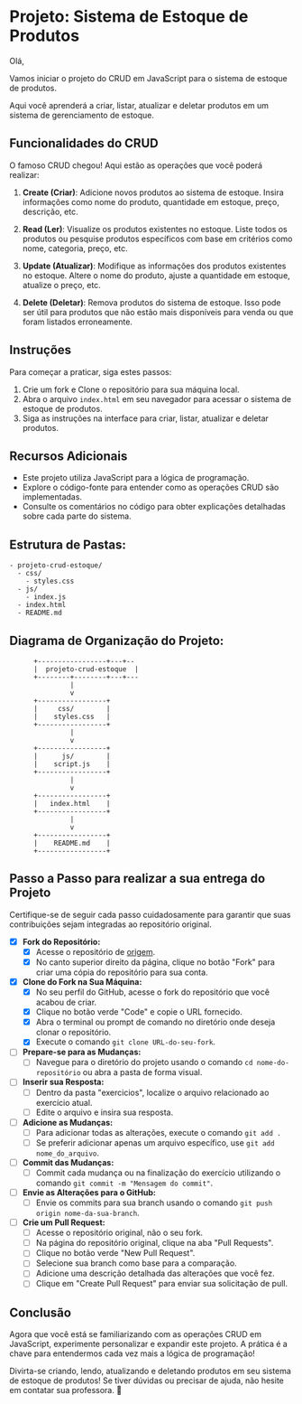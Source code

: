 # Projeto: Sistema de Estoque de Produtos

Olá, 

Vamos iniciar o projeto do CRUD em JavaScript para o sistema de estoque de produtos.

Aqui você aprenderá a criar, listar, atualizar e deletar produtos em um sistema de gerenciamento de estoque.

## Funcionalidades do CRUD

O famoso CRUD chegou! Aqui estão as operações que você poderá realizar:

1. **Create (Criar)**: Adicione novos produtos ao sistema de estoque. Insira informações como nome do produto, quantidade em estoque, preço, descrição, etc.

2. **Read (Ler)**: Visualize os produtos existentes no estoque. Liste todos os produtos ou pesquise produtos específicos com base em critérios como nome, categoria, preço, etc.

3. **Update (Atualizar)**: Modifique as informações dos produtos existentes no estoque. Altere o nome do produto, ajuste a quantidade em estoque, atualize o preço, etc.

4. **Delete (Deletar)**: Remova produtos do sistema de estoque. Isso pode ser útil para produtos que não estão mais disponíveis para venda ou que foram listados erroneamente.

## Instruções

Para começar a praticar, siga estes passos:

1. Crie um fork e Clone o repositório para sua máquina local.
2. Abra o arquivo `index.html` em seu navegador para acessar o sistema de estoque de produtos.
3. Siga as instruções na interface para criar, listar, atualizar e deletar produtos.

## Recursos Adicionais

- Este projeto utiliza JavaScript para a lógica de programação.
- Explore o código-fonte para entender como as operações CRUD são implementadas.
- Consulte os comentários no código para obter explicações detalhadas sobre cada parte do sistema.

## Estrutura de Pastas:

```
- projeto-crud-estoque/
  - css/
    - styles.css
  - js/
    - index.js
  - index.html
  - README.md
```

## Diagrama de Organização do Projeto:

```
      +-----------------+---+--
      |  projeto-crud-estoque  |
      +--------+--------+---+---
               |
               v
      +-----------------+
      |     css/        |
      |    styles.css   |
      +-----------------+
               |
               v
      +-----------------+
      |      js/        |
      |    script.js    |
      +-----------------+
               |
               v
      +-----------------+
      |   index.html    |
      +-----------------+
               |
               v
      +-----------------+
      |    README.md    |
      +-----------------+
```

## Passo a Passo para realizar a sua entrega do Projeto

Certifique-se de seguir cada passo cuidadosamente para garantir que suas contribuições sejam integradas ao repositório original.

- [x] **Fork do Repositório:**
   - [x] Acesse o repositório de [origem](https://github.com/afrocodigos/TF-JS-Projeto-Guiado-I).
   - [x] No canto superior direito da página, clique no botão "Fork" para criar uma cópia do repositório para sua conta.

- [x] **Clone do Fork na Sua Máquina:**
   - [x] No seu perfil do GitHub, acesse o fork do repositório que você acabou de criar.
   - [x] Clique no botão verde "Code" e copie o URL fornecido.
   - [x] Abra o terminal ou prompt de comando no diretório onde deseja clonar o repositório.
   - [x] Execute o comando `git clone URL-do-seu-fork`.

- [ ] **Prepare-se para as Mudanças:**
   - [ ] Navegue para o diretório do projeto usando o comando `cd nome-do-repositório` ou abra a pasta de forma visual.

- [ ] **Inserir sua Resposta:**
   - [ ] Dentro da pasta "exercicios", localize o arquivo relacionado ao exercício atual.
   - [ ] Edite o arquivo e insira sua resposta.

- [ ] **Adicione as Mudanças:**
   - [ ] Para adicionar todas as alterações, execute o comando `git add .` 
   - [ ] Se preferir adicionar apenas um arquivo específico, use `git add nome_do_arquivo`.

- [ ] **Commit das Mudanças:**
   - [ ] Commit cada mudança ou na finalização do exercício utilizando o comando `git commit -m "Mensagem do commit"`.

- [ ] **Envie as Alterações para o GitHub:**
   - [ ] Envie os commits para sua branch usando o comando `git push origin nome-da-sua-branch`.

- [ ] **Crie um Pull Request:**
   - [ ] Acesse o repositório original, não o seu fork.
   - [ ] Na página do repositório original, clique na aba "Pull Requests".
   - [ ] Clique no botão verde "New Pull Request".
   - [ ] Selecione sua branch como base para a comparação.
   - [ ] Adicione uma descrição detalhada das alterações que você fez.
   - [ ] Clique em "Create Pull Request" para enviar sua solicitação de pull.

## Conclusão

Agora que você está se familiarizando com as operações CRUD em JavaScript, experimente personalizar e expandir este projeto. A prática é a chave para entendermos cada vez mais a lógica de programação!

Divirta-se criando, lendo, atualizando e deletando produtos em seu sistema de estoque de produtos! Se tiver dúvidas ou precisar de ajuda, não hesite em contatar sua professora. 🚀
